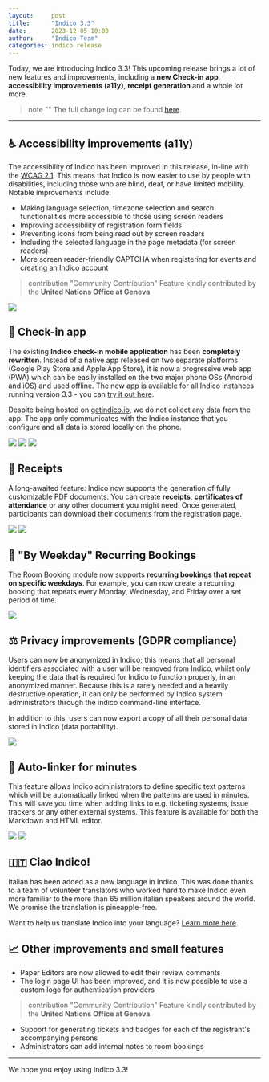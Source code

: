 ```yaml
---
layout:     post
title:      "Indico 3.3"
date:       2023-12-05 10:00
author:     "Indico Team"
categories: indico release
---
```


Today, we are introducing Indico 3.3! This upcoming release brings a lot of new features and improvements, including a **new Check-in app**, **accessibility improvements (a11y)**, **receipt generation** and a whole lot more.

> note ""
> The full change log can be found [here](https://docs.getindico.io/en/stable/changelog/#v3-3).

---

## ♿️ Accessibility improvements (a11y)

The accessibility of Indico has been improved in this release, in-line with the [WCAG 2.1](https://www.w3.org/TR/WCAG21/). This means that Indico is now easier to use by people with disabilities, including those who are blind, deaf, or have limited mobility. Notable improvements include:

- Making language selection, timezone selection and search functionalities more accessible to those using screen readers
- Improving accessibility of registration form fields
- Preventing icons from being read out by screen readers
- Including the selected language in the page metadata (for screen readers)
- More screen reader-friendly CAPTCHA when registering for events and creating an Indico account

> contribution "Community Contribution"
> Feature kindly contributed by the **United Nations Office at Geneva**

![](/assets/2023-11-30-indico-3-3-news/timezone-picker.png)

## 📱 Check-in app

The existing **Indico check-in mobile application** has been **completely rewritten**. Instead of a native app released on two separate platforms (Google Play Store and Apple App Store), it is now a progressive web app (PWA) which can be easily installed on the two major phone OSs (Android and iOS) and used offline. The new app is available for all Indico instances running version 3.3 - you can [try it out here](https://checkin.getindico.io/).

Despite being hosted on [getindico.io](getindico.io), we do not collect any data from the app. The app only communicates with the Indico instance that you configure and all data is stored locally on the phone.

<!-- Read our full in-depth blog post about the new Check-in app [here](https://getindico.io/blog/future-link-to-a-post-about-the-check-in-app/). -->

<div id="checkin-app-images" class="image-container">
  <img src="/assets/2023-11-30-indico-3-3-news/app1.png" />
  <img src="/assets/2023-11-30-indico-3-3-news/app2.png" />
  <img src="/assets/2023-11-30-indico-3-3-news/app3.png" />
</div>

## 🧾 Receipts

A long-awaited feature: Indico now supports the generation of fully customizable PDF documents. You can create **receipts**, **certificates of attendance** or any other document you might need. Once generated, participants can download their documents from the registration page.

![](/assets/2023-11-30-indico-3-3-news/receipts1.png)
![](/assets/2023-11-30-indico-3-3-news/receipts2.png)

## 📅 "By Weekday" Recurring Bookings

The Room Booking module now supports **recurring bookings that repeat on specific weekdays**. For example, you can now create a recurring booking that repeats every Monday, Wednesday, and Friday over a set period of time.

![](/assets/2023-11-30-indico-3-3-news/recurring-booking.png)

## ⚖️ Privacy improvements (GDPR compliance)

Users can now be anonymized in Indico; this means that all personal identifiers associated with a user will be removed from Indico, whilst only keeping the data that is required for Indico to function properly, in an anonymized manner. Because this is a rarely needed and a heavily destructive operation, it can only be performed by Indico system administrators through the indico command-line interface.

In addition to this, users can now export a copy of all their personal data stored in Indico (data portability).

![](/assets/2023-11-30-indico-3-3-news/export.png)

<!-- Holding this back for now, since this feature isn't merged yet...
## 🎟️ Google Wallet Integration

Registration tickets can now be saved directly to Google Wallet. This allows users to easily access their tickets on their mobile device, without having to download and print the ticket (where applicable).

> contribution "Community Contribution"
> Feature kindly contributed by the **United Nations Office at Geneva**
-->

## 🔗 Auto-linker for minutes

This feature allows Indico administrators to define specific text patterns which will be automatically linked when the patterns are used in minutes. This will save you time when adding links to e.g. ticketing systems, issue trackers or any other external systems. This feature is available for both the Markdown and HTML editor.

![](/assets/2023-11-30-indico-3-3-news/autolinker1.png)
![](/assets/2023-11-30-indico-3-3-news/autolinker2.png)

## 🇮🇹 Ciao Indico!

Italian has been added as a new language in Indico. This was done thanks to a team of volunteer translators who worked hard to make Indico even more familiar to the more than 65 million italian speakers around the world. We promise the translation is pineapple-free.

Want to help us translate Indico into your language? [Learn more here](https://docs.getindico.io/en/stable/installation/translations/#contributingo).

## 📈 Other improvements and small features
- Paper Editors are now allowed to edit their review comments
- The login page UI has been improved, and it is now possible to use a custom logo for authentication providers

> contribution "Community Contribution"
> Feature kindly contributed by the **United Nations Office at Geneva**

- Support for generating tickets and badges for each of the registrant's accompanying persons
- Administrators can add internal notes to room bookings
<!-- Add more improvements here -->

---

We hope you enjoy using Indico 3.3!
